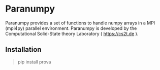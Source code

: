 # Paranumpy  

Paranumpy provides a set of functions 
to handle numpy arrays in a MPI (mpi4py) parallel environment.
Paranumpy is developed by the Computational Solid-State theory 
Laboratory ( https://cs2t.de ).

## Installation 

> pip install prova
